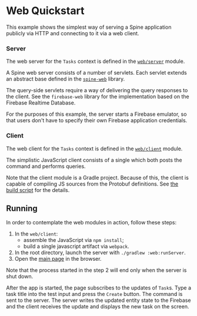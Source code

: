 # Web Quickstart

This example shows the simplest way of serving a Spine application publicly via HTTP and connecting
to it via a web client.

### Server

The web server for the `Tasks` context is defined in the [`web/server`](./server) module.

A Spine web server consists of a number of servlets. Each servlet extends an abstract base defined
in the [`spine-web`](https://github.com/SpineEventEngine/web) library.

The query-side servlets require a way of delivering the query responses to the client. See 
the `firebase-web` library for the implementation based on the Firebase Realtime Database.

For the purposes of this example, the server starts a Firebase emulator, so that users don't have to
specify their own Firebase application credentials.

### Client

The web client for the `Tasks` context is defined in the [`web/client`](./client) module.

The simplistic JavaScript client consists of a single which both posts the command and performs 
queries.

Note that the client module is a Gradle project. Because of this, the client is capable of compiling
JS sources from the Protobuf definitions. See [the build script](./client/build.gradle) for 
the details.

## Running

In order to contemplate the web modules in action, follow these steps:
 1. In the `web/client`:
    - assemble the JavaScript via `npm install`;
    - build a single javascript artifact via `webpack`.
 2. In the root directory, launch the server with `./gradlew :web:runServer`.
 3. Open the [main page](./client/app/index.html) in the browser.
 
Note that the process started in the step 2 will end only when the server is shut down.

After the app is started, the page subscribes to the updates of `Task`s. Type a task title into 
the test input and press the `Create` button. The command is sent to the server. The server writes
the updated entity state to the Firebase and the client receives the update and displays the new
task on the screen.
